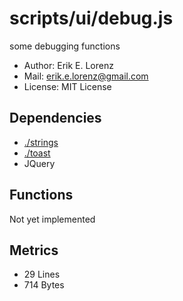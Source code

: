 # scripts/ui/debug.js


some debugging functions
* Author: Erik E. Lorenz 
* Mail: <erik.e.lorenz@gmail.com>
* License: MIT License


## Dependencies

* <a href="./strings.html">./strings</a>
* <a href="./toast.html">./toast</a>
* JQuery


## Functions

Not yet implemented

## Metrics

* 29 Lines
* 714 Bytes

